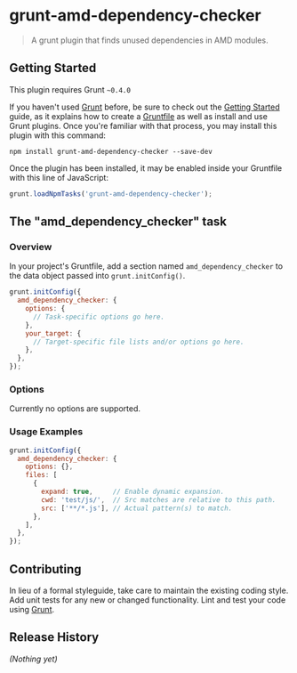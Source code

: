 # grunt-amd-dependency-checker

> A grunt plugin that finds unused dependencies in AMD modules.

## Getting Started
This plugin requires Grunt `~0.4.0`

If you haven't used [Grunt](http://gruntjs.com/) before, be sure to check out the [Getting Started](http://gruntjs.com/getting-started) guide, as it explains how to create a [Gruntfile](http://gruntjs.com/sample-gruntfile) as well as install and use Grunt plugins. Once you're familiar with that process, you may install this plugin with this command:

```shell
npm install grunt-amd-dependency-checker --save-dev
```

Once the plugin has been installed, it may be enabled inside your Gruntfile with this line of JavaScript:

```js
grunt.loadNpmTasks('grunt-amd-dependency-checker');
```

## The "amd_dependency_checker" task

### Overview
In your project's Gruntfile, add a section named `amd_dependency_checker` to the data object passed into `grunt.initConfig()`.

```js
grunt.initConfig({
  amd_dependency_checker: {
    options: {
      // Task-specific options go here.
    },
    your_target: {
      // Target-specific file lists and/or options go here.
    },
  },
});
```

### Options

Currently no options are supported.

### Usage Examples

```js
grunt.initConfig({
  amd_dependency_checker: {
    options: {},
    files: [
      {
        expand: true,     // Enable dynamic expansion.
        cwd: 'test/js/',  // Src matches are relative to this path.
        src: ['**/*.js'], // Actual pattern(s) to match.
      },
    ],
  },
});
```

## Contributing
In lieu of a formal styleguide, take care to maintain the existing coding style. Add unit tests for any new or changed functionality. Lint and test your code using [Grunt](http://gruntjs.com/).

## Release History
_(Nothing yet)_
